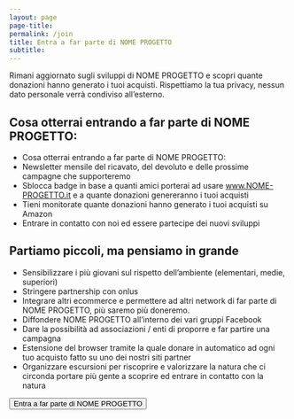```yaml
---
layout: page
page-title: 
permalink: /join
title: Entra a far parte di NOME PROGETTO
subtitle: 
---
```


Rimani aggiornato sugli sviluppi di NOME PROGETTO e scopri quante donazioni hanno generato i tuoi acquisti.
Rispettiamo la tua privacy, nessun dato personale verrà condiviso all’esterno.

## Cosa otterrai entrando a far parte di NOME PROGETTO:
- Cosa otterrai entrando a far parte di NOME PROGETTO:
- Newsletter mensile del ricavato, del devoluto e delle prossime campagne che supporteremo
- Sblocca badge in base a quanti amici porterai ad usare www.NOME-PROGETTO.it e a quante donazioni genereranno i tuoi acquisti
- Tieni monitorate quante donazioni hanno generato i tuoi acquisti su Amazon
- Entrare in contatto con noi ed essere partecipe dei nuovi sviluppi 


## Partiamo piccoli, ma pensiamo in grande
- Sensibilizzare i più giovani sul rispetto dell’ambiente  (elementari, medie, superiori)
- Stringere partnership con onlus
- Integrare altri ecommerce e permettere ad altri network di far parte di NOME PROGETTO, più saremo più doneremo. 
- Diffondere NOME PROGETTO all’interno dei vari gruppi Facebook
- Dare la possibilità ad associazioni / enti di proporre e far partire una campagna
- Estensione del browser tramite la quale donare in automatico ad ogni tuo acquisto fatto su uno dei nostri siti partner
- Organizzare escursioni per riscoprire e valorizzare la natura che ci circonda portare più gente a scoprire ed entrare in contatto con la natura


<button id="join" class="btn btn-block btn-primary btn-login-facebook">Entra a far parte di NOME PROGETTO</button>